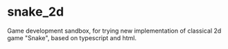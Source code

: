 # snake_2d
Game development sandbox, for trying new implementation of classical 2d game "Snake", based on typescript and html.

